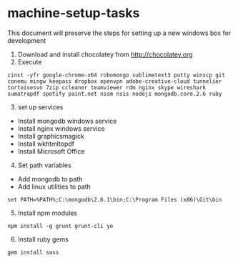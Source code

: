 # machine-setup-tasks
This document will  preserve the steps for setting up a new windows box for development

1. Download and install chocolatey from http://chocolatey.org
2. Execute
```
cinst -yfr google-chrome-x64 robomongo sublimetext3 putty winscp git conemu mingw keepass dropbox openvpn adobe-creative-cloud tunnelier tortoisesvn 7zip ccleaner teamviewer rdm nginx skype wireshark sumatrapdf spotify paint.net nssm nsis nodejs mongodb.core.2.6 ruby
 ```
3. set up services
 * Install mongodb windows service
 * Install nginx windows service
 * Install graphicsmagick
 * Install wkhtmltopdf
 * Install Microsoft Office
4. Set path variables
 * Add mongodb to path
 * Add linux utilities to path 
 ```
 set PATH=%PATH%;C:\mongodb\2.6.1\bin;C:\Program Files (x86)\Git\bin
 ```

5. Install npm modules
```
npm install -g grunt grunt-cli yo
```
6. Install ruby gems
```
gem install sass
```
